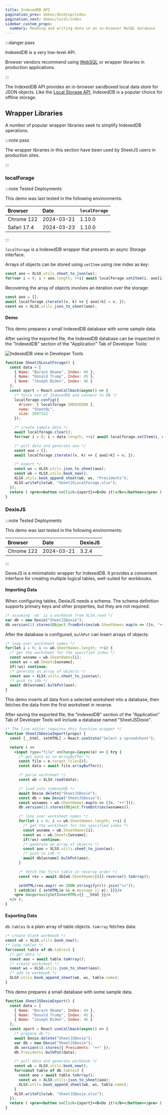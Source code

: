 ```yaml
---
title: IndexedDB API
pagination_prev: demos/desktop/index
pagination_next: demos/local/index
sidebar_custom_props:
  summary: Reading and writing data in an in-browser NoSQL database
---
```


<head>
  <script type="text/javascript" src="https://unpkg.com/localforage@1.10.0/dist/localforage.min.js"></script>
  <script type="text/javascript" src="https://unpkg.com/dexie@3.2.4/dist/dexie.js"></script>
</head>

:::danger pass

IndexedDB is a very low-level API.

Browser vendors recommend using [WebSQL](/docs/demos/local/websql) or wrapper
libraries in production applications.

:::

The IndexedDB API provides an in-browser sandboxed local data store for JSON
objects. Like the [Local Storage API](/docs/demos/local/storageapi), IndexedDB
is a popular choice for offline storage.

## Wrapper Libraries

A number of popular wrapper libraries seek to simplify IndexedDB operations.

:::note pass

The wrapper libraries in this section have been used by SheetJS users in
production sites.

:::

### localForage

:::note Tested Deployments

This demo was last tested in the following environments:

| Browser     | Date       | `localForage` |
|:------------|:-----------|:--------------|
| Chrome 122  | 2024-03-21 | 1.10.0        |
| Safari 17.4 | 2024-03-23 | 1.10.0        |

:::

`localForage` is a IndexedDB wrapper that presents an async Storage interface.

Arrays of objects can be stored using `setItem` using row index as key:

```js
const aoo = XLSX.utils.sheet_to_json(ws);
for(var i = 0; i < aoo.length; ++i) await localForage.setItem(i, aoo[i]);
```

Recovering the array of objects involves an iteration over the storage:

```js
const aoo = [];
await localforage.iterate((v, k) => { aoa[+k] = v; });
const ws = XLSX.utils.json_to_sheet(aoo);
```

#### Demo

This demo prepares a small IndexedDB database with some sample data.

After saving the exported file, the IndexedDB database can be inspected in the
"IndexedDB" section of the "Application" Tab of Developer Tools:

![IndexedDB view in Developer Tools](pathname:///storageapi/lforage.png)

```jsx live
function SheetJSLocalForage() {
  const data = [
    { Name: "Barack Obama", Index: 44 },
    { Name: "Donald Trump", Index: 45 },
    { Name: "Joseph Biden", Index: 46 }
  ];
  const xport = React.useCallback(async() => {
    /* force use of IndexedDB and connect to DB */
    localforage.config({
      driver: [ localforage.INDEXEDDB ],
      name: "SheetQL",
      size: 2097152
    });

    /* create sample data */
    await localforage.clear();
    for(var i = 0; i < data.length; ++i) await localforage.setItem(i, data[i]);

    /* pull data and generate aoa */
    const aoo = [];
    await localforage.iterate((v, k) => { aoo[+k] = v; });

    /* export */
    const ws = XLSX.utils.json_to_sheet(aoo);
    const wb = XLSX.utils.book_new();
    XLSX.utils.book_append_sheet(wb, ws, "Presidents");
    XLSX.writeFile(wb, "SheetJSLocalForage.xlsx");
  });
  return ( <pre><button onClick={xport}><b>Do it!</b></button></pre> );
}
```

### DexieJS

:::note Tested Deployments

This demo was last tested in the following environments:

| Browser     | Date       | DexieJS |
|:------------|:-----------|:--------|
| Chrome 122  | 2024-03-21 | 3.2.4   |

:::

DexieJS is a minimalistic wrapper for IndexedDB.  It provides a convenient
interface for creating multiple logical tables, well-suited for workbooks.

#### Importing Data

When configuring tables, DexieJS needs a schema. The schema definition supports
primary keys and other properties, but they are not required:

```js
/* assuming `wb` is a workbook from XLSX.read */
var db = new Dexie("SheetJSDexie");
db.version(1).stores(Object.fromEntries(wb.SheetNames.map(n => ([n, "++"]))));
```

After the database is configured, `bulkPut` can insert arrays of objects:

```js
/* loop over worksheet names */
for(let i = 0; i <= wb.SheetNames.length; ++i) {
  /* get the worksheet for the specified index */
  const wsname = wb.SheetNames[i];
  const ws = wb.Sheets[wsname];
  if(!ws) continue;
  /* generate an array of objects */
  const aoo = XLSX.utils.sheet_to_json(ws);
  /* push to idb */
  await db[wsname].bulkPut(aoo);
}
```

This demo inserts all data from a selected worksheet into a database, then
fetches the data from the first worksheet in reverse.

After saving the exported file, the "IndexedDB" section of the "Application" Tab
of Developer Tools will include a database named "SheetJSDexie".

```jsx live
/* The live editor requires this function wrapper */
function SheetJSDexieImport(props) {
  const [__html, setHTML] = React.useState("Select a spreadsheet");

  return ( <>
    <input type="file" onChange={async(e) => { try {
      /* get data as an ArrayBuffer */
      const file = e.target.files[0];
      const data = await file.arrayBuffer();

      /* parse worksheet */
      const wb = XLSX.read(data);

      /* load into indexeddb */
      await Dexie.delete("SheetJSDexie");
      const db = new Dexie("SheetJSDexie");
      const wsnames = wb.SheetNames.map(n => ([n, "++"]));
      db.version(1).stores(Object.fromEntries(wsnames));

      /* loop over worksheet names */
      for(let i = 0; i <= wb.SheetNames.length; ++i) {
        /* get the worksheet for the specified index */
        const wsname = wb.SheetNames[i];
        const ws = wb.Sheets[wsname];
        if(!ws) continue;
        /* generate an array of objects */
        const aoo = XLSX.utils.sheet_to_json(ws);
        /* push to idb */
        await db[wsname].bulkPut(aoo);
      }

      /* fetch the first table in reverse order */
      const rev = await db[wb.SheetNames[0]].reverse().toArray();

      setHTML(rev.map(r => JSON.stringify(r)).join("\n"));
    } catch(e) { setHTML(e && e.message || e); }}}/>
    <pre dangerouslySetInnerHTML={{ __html }}/>
  </> );
}
```

#### Exporting Data

`db.tables` is a plain array of table objects. `toArray` fetches data:

```js
/* create blank workbook */
const wb = XLSX.utils.book_new();
/* loop tables */
for(const table of db.tables) {
  /* get data */
  const aoo = await table.toArray();
  /* create worksheet */
  const ws = XLSX.utils.json_to_sheet(aoo);
  /* add to workbook */
  XLSX.utils.book_append_sheet(wb, ws, table.name);
}
```

This demo prepares a small database with some sample data.

```jsx live
function SheetJSDexieExport() {
  const data = [
    { Name: "Barack Obama", Index: 44 },
    { Name: "Donald Trump", Index: 45 },
    { Name: "Joseph Biden", Index: 46 }
  ];
  const xport = React.useCallback(async() => {
    /* prepare db */
    await Dexie.delete("SheetJSDexie");
    var db = new Dexie("SheetJSDexie");
    db.version(1).stores({ Presidents: "++" });
    db.Presidents.bulkPut(data);

    /* pull data and generate workbook */
    const wb = XLSX.utils.book_new();
    for(const table of db.tables) {
      const aoo = await table.toArray();
      const ws = XLSX.utils.json_to_sheet(aoo);
      XLSX.utils.book_append_sheet(wb, ws, table.name);
    }
    XLSX.writeFile(wb, "SheetJSDexie.xlsx");
  });
  return ( <pre><button onClick={xport}><b>Do it!</b></button></pre> );
}
```
